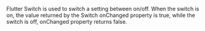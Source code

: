 Flutter Switch is used to switch a setting between on/off. When the switch is on, the value returned by the Switch onChanged property is true, while the switch is off, onChanged property returns false. 

